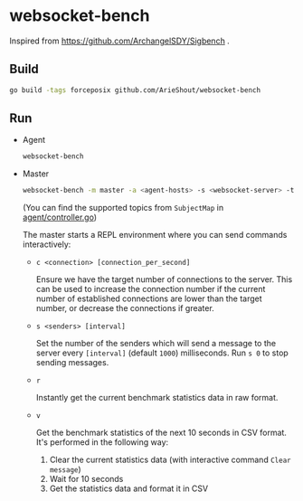 # websocket-bench

Inspired from https://github.com/ArchangelSDY/Sigbench .

## Build

```sh
go build -tags forceposix github.com/ArieShout/websocket-bench
```

## Run

* Agent

   ```sh
   websocket-bench
   ```

* Master

   ```sh
   websocket-bench -m master -a <agent-hosts> -s <websocket-server> -t signalr:json:echo
   ```

   (You can find the supported topics from `SubjectMap` in [agent/controller.go](agent/controller.go))

   The master starts a REPL environment where you can send commands interactively:

   * `c <connection> [connection_per_second]`

      Ensure we have the target number of connections to the server. This can be used to increase the connection
      number if the current number of established connections are lower than the target number, or decrease the 
      connections if greater.

   * `s <senders> [interval]`

      Set the number of the senders which will send a message to the server every `[interval]` (default `1000`) milliseconds.
      Run `s 0` to stop sending messages.

   * `r`

      Instantly get the current benchmark statistics data in raw format.

   * `v`

      Get the benchmark statistics of the next 10 seconds in CSV format. It's performed in the following way:

      1. Clear the current statistics data (with interactive command `Clear message`)
      1. Wait for 10 seconds
      1. Get the statistics data and format it in CSV
